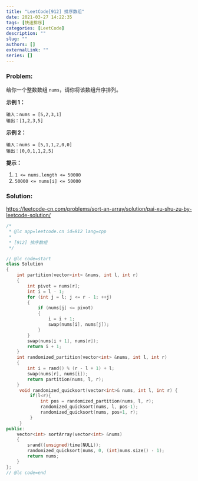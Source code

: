 ```yaml
---
title: "LeetCode[912] 排序数组"
date: 2021-03-27 14:22:35
tags: [快速排序]
categories: [LeetCode]
description: ""
slug: ""
authors: []
externalLink: ""
series: []
---
```


### Problem:

给你一个整数数组 `nums`，请你将该数组升序排列。

**示例 1：**

```
输入：nums = [5,2,3,1]
输出：[1,2,3,5]
```

**示例 2：**

```
输入：nums = [5,1,1,2,0,0]
输出：[0,0,1,1,2,5]
```

**提示：**

1. `1 <= nums.length <= 50000`
2. `50000 <= nums[i] <= 50000`

<!--more-->

### Solution:

https://leetcode-cn.com/problems/sort-an-array/solution/pai-xu-shu-zu-by-leetcode-solution/

```cpp
/*
 * @lc app=leetcode.cn id=912 lang=cpp
 *
 * [912] 排序数组
 */

// @lc code=start
class Solution
{
    int partition(vector<int> &nums, int l, int r)
    {
        int pivot = nums[r];
        int i = l - 1;
        for (int j = l; j <= r - 1; ++j)
        {
            if (nums[j] <= pivot)
            {
                i = i + 1;
                swap(nums[i], nums[j]);
            }
        }
        swap(nums[i + 1], nums[r]);
        return i + 1;
    }
    int randomized_partition(vector<int> &nums, int l, int r)
    {
        int i = rand() % (r - l + 1) + l;
        swap(nums[r], nums[i]);
        return partition(nums, l, r);
    }
     void randomized_quicksort(vector<int>& nums, int l, int r) {
         if(l<r){
             int pos = randomized_partition(nums, l, r);
             randomized_quicksort(nums, l, pos-1);
             randomized_quicksort(nums, pos+1, r);
         }
     }
public:
    vector<int> sortArray(vector<int> &nums)
    {
        srand((unsigned)time(NULL));
        randomized_quicksort(nums, 0, (int)nums.size() - 1);
        return nums;
    }
}; 
// @lc code=end
```
